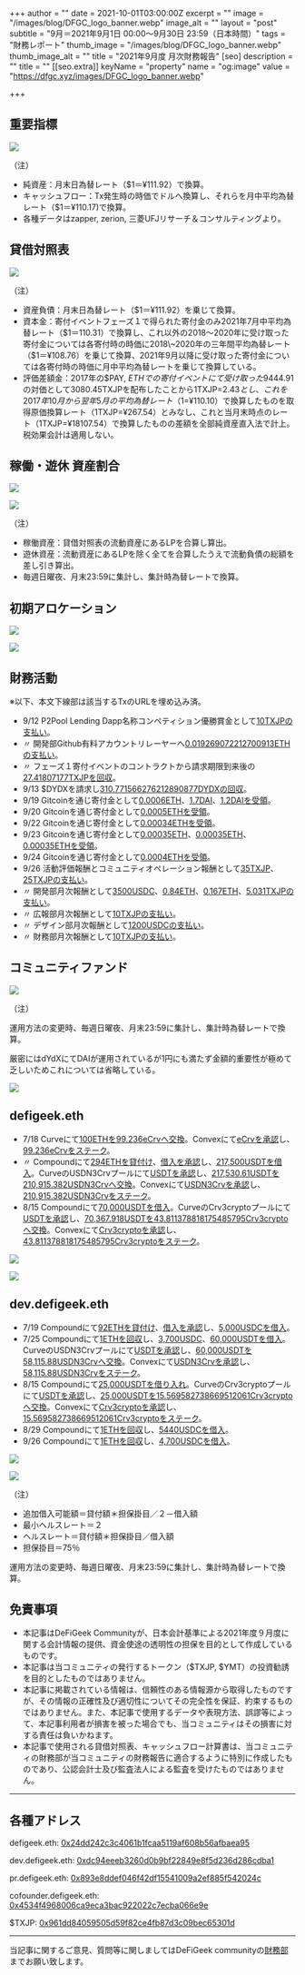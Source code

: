 +++
author = ""
date = 2021-10-01T03:00:00Z
excerpt = ""
image = "/images/blog/DFGC_logo_banner.webp"
image_alt = ""
layout = "post"
subtitle = "9月＝2021年9月1日 00:00～9月30日 23:59（日本時間）"
tags = "財務レポート"
thumb_image = "/images/blog/DFGC_logo_banner.webp"
thumb_image_alt = ""
title = "2021年9月度 月次財務報告"
[seo]
description = ""
title = ""
[[seo.extra]]
keyName = "property"
name = "og:image"
value = "https://dfgc.xyz/images/DFGC_logo_banner.webp"

+++
## 重要指標

![](/images/blog/juyo202109.png)

（注）

* 純資産：月末日為替レート（$1＝¥111.92）で換算。
* キャッシュフロー：Tx発生時の時価でドルへ換算し、それらを月中平均為替レート（$1＝¥110.17)で換算。
* 各種データはzapper, zerion, 三菱UFJリサーチ＆コンサルティングより。

## 貸借対照表

![](/images/blog/bs202109.png)

（注）

* 資産負債：月末日為替レート（$1＝¥111.92）を乗じて換算。
* 資本金：寄付イベントフェーズ１で得られた寄付金のみ2021年7月中平均為替レート（$1＝110.31）で換算し、これ以外の2018～2020年に受け取った寄付金については各寄付時の時価に2018\~2020年の三年間平均為替レート（$1＝¥108.76）を乗じて換算、2021年9月以降に受け取った寄付金については各寄付時の時価に月中平均為替レートを乗じて換算している。
* 評価差額金：2017年の$PAY, $ETHでの寄付イベントにて受け取った$9444.91の対価として3080.45TXJPを配布したことから1TXJP=$2.43とし、これを2017年10月から翌年5月の平均為替レート（$1=¥110.10）で換算したものを取得原価換算レート（1TXJP=¥267.54）とみなし、これと当月末時点のレート（1TXJP=¥18107.54）で換算したものの差額を全部純資産直入法で計上。税効果会計は適用しない。

## 稼働・遊休 資産割合

![](/images/blog/sisan202109.png)

![](/images/blog/sisan202109b.png)

（注）

* 稼働資産：貸借対照表の流動資産にあるLPを合算し算出。
* 遊休資産：流動資産にあるLPを除く全てを合算したうえで流動負債の総額を差し引き算出。
* 毎週日曜夜、月末23:59に集計し、集計時為替レートで換算。

## 初期アロケーション

![](/images/blog/alloc202109.png)

![](/images/blog/alloc202109b.png)

## 財務活動

※以下、本文下線部は該当するTxのURLを埋め込み済。

* 9/12 P2Pool Lending Dapp名称コンペティション優勝賞金として[10TXJPの支払い]()。
* 〃 開発部Github有料アカウントリレーヤーへ[0.019269072212700913ETHの支払い](https://etherscan.io/tx/0x333b29210ef889095cf8c082096ba865d05f82627731fd1db284e71b0fb754b7)。
* 〃 フェーズ１寄付イベントのコントラクトから請求期限到来後の[27.41807177TXJPを回収](https://etherscan.io/tx/0x8c7252cc9ba125f1f575a3dd1c668a966b552cadc1adb9a64841ca49d179cf46)。
* 9/13 $DYDXを請求し[310.771566276212890877DYDXの回収](https://etherscan.io/tx/0xc5d6a5d4339925bc32200404c865f010bb6d309f46b0416867bbaf5eded298f8)。
* 9/19 Gitcoinを通じ寄付金として[0.0006ETH](https://etherscan.io/tx/0xca8253223fb2c8bbf62f3a98ac4573945260b4d073df3e0ae84abaf027b7a441)、[1.7DAI](https://etherscan.io/tx/0xd88d89ca2146ada66b9eeeb510e26809fcb274686dcdf2c9e823d04fb0c61776)、[1.2DAIを受領](https://etherscan.io/tx/0xc0343770f74496a413a8feb8b88a97caadf14327cff6d8d590d4dbecc55dea83)。
* 9/20 Gitcoinを通じ寄付金として[0.0005ETHを受領](https://etherscan.io/tx/0x11d5ae3a33c540409ba4105a13a2773c17eaa11660518915b6c8f5460f20c054)。
* 9/22 Gitcoinを通じ寄付金として[0.00034ETHを受領](https://etherscan.io/tx/0xbb93343fe051275015c17427bc3857eb3006fd7ffd3b376f9bde40b353708e8f)。
* 9/23 Gitcoinを通じ寄付金として[0.00035ETH](https://etherscan.io/tx/0x348d4bf5ad6145c5c221f50a5a8c774d7c1b386dcda811e4b36662074da1a3e7)、[0.00035ETH](https://etherscan.io/tx/0x6c1d5badb4aa92d11797f6be72bbe914e528f9e50ef41d2e53abd89556b9c1bb)、[0.00035ETHを受領](https://etherscan.io/tx/0x021e9fa2d3b4504a65722a09ef05dff350ce1def3c00fec34f2604800b789899)。
* 9/24 Gitcoinを通じ寄付金として[0.0004ETHを受領](https://etherscan.io/tx/0xb229aa6449229ac8f676c1def969f7563f0345ecc45a394fbbe79e217ca37d99)。
* 9/26 活動評価報酬とコミュニティオペレーション報酬として[35TXJP](https://etherscan.io/tx/0xacb4b7883db02a1a6df121196fe8b085a3f0558c4c5f24905e45b094d490d1ed)、[25TXJPの支払い](https://etherscan.io/tx/0x17e8101949beab74b1b0bf40d57af8e805a4de157385380c1d6f79fd133fbe78)。
* 〃 開発部月次報酬として[3500USDC](https://etherscan.io/tx/0x4cb459d982fd94daf92070e5ff357e60df94b638387d42253cba59785d27126e)、[0.84ETH](https://etherscan.io/tx/0xd461721eb074c896589e5e8d0f2c363ab5efb6c3fe71f159ad72c56d8c8a33f7)、[0.167ETH](https://etherscan.io/tx/0x28b025b9eed499438f53464a2a4f182cd4e1e187841a6da1c9f385c6862489b8)、[5.031TXJPの支払い](https://etherscan.io/tx/0xbe7b9d2652fae761f67b87c5acb764049f888727cdc78bc97e39e8fb6c5ea1ca)。
* 〃 広報部月次報酬として[10TXJPの支払い](https://etherscan.io/tx/0xb8473f09d94c9171ed56a8b528f1d4619a9382272ebddeb72176a8edd6a5bb45)。
* 〃 デザイン部月次報酬として[1200USDCの支払い](https://etherscan.io/tx/0x059ee8f92ed79abd10238f286862653e7fd000253bb2aab77e7428b3766e8f91)。
* 〃 財務部月次報酬として[10TXJPの支払い](https://etherscan.io/tx/0x07794d22828a9761a4c7d821f4f88061a5a9bafb6198adf53657cf7212d746f4)。

## コミュニティファンド

![](/images/blog/fund202109.png)

（注）

運用方法の変更時、毎週日曜夜、月末23:59に集計し、集計時為替レートで換算。

厳密にはdYdXにてDAIが運用されているが1円にも満たず金額的重要性が極めて乏しいためこれについては省略している。

![](/images/blog/fund202109b.png)

## defigeek.eth

* 7/18 Curveにて[100ETHを99.236eCrvへ交換](https://etherscan.io/tx/0x2b5e42a1802b8181a595f5cfd9ab51a584db6837fb964def30e303f9b0cae311)。Convexにて[eCrvを承認](https://etherscan.io/tx/0xef4855dab39bb7864d0454e2a9f791302d613f70c87d8bc9549c5ba21b57acd4)し、[99.236eCrvをステーク](https://etherscan.io/tx/0x5c8801e13034a7402bcfc50c7a0f52f80305f2b970bc49b28f7baa95be136fc5)。
* 〃 Compoundにて[294ETHを貸付け](https://etherscan.io/tx/0xab561f3154c3c04d485b3ff13127ff48c2b1bf9d0fce014dc62915cd6c7848f8)、[借入を承認](https://etherscan.io/tx/0x9351e9615f6a275c5deef75169fe9b774e62ec6c7602283dcba41ccfefb41389)し、[217,500USDTを借入](https://etherscan.io/tx/0x3394930932938d3d8b28a147ecd0a5507fedd0de419046fe668088d2a6ad792b)。CurveのUSDN3Crvプールにて[USDTを承認](https://etherscan.io/tx/0x4adedd30c4b14a3306e8bbd9f57ce93f074dac5983aceeec4de21bbdf636ca2f)し、[217,530.61USDTを210,915.382USDN3Crvへ交換](https://etherscan.io/tx/0xc30f0b7c185bcb0a2b8d50c1655014c2320eb794c7c4700b593885eec735a501)。Convexにて[USDN3Crvを承認](https://etherscan.io/tx/0x29a02a87a4c060f9580e0102c0d51fb8e6dee5823b493dd37c40128806e59da0)し、[210,915.382USDN3Crvをステーク](https://etherscan.io/tx/0x034774fdc6a771007c30667b277e9142da6ce3e9a107e86c7c2e4d649ffcc9be)。
* 8/15 Compoundにて[70,000USDTを借入](https://etherscan.io/tx/0xede25fce96a2d3bb8e6a58ffeebfae41f58e470db7bc328f2edd6667a7553777)。CurveのCrv3cryptoプールにて[USDTを承認](https://etherscan.io/tx/0x8a9bc89f9670d25833728b662a840d1e50786d0bbcbab7c5aa27dfa8c37a2d5a)し、[70,367.918USDTを43.811378818175485795Crv3cryptoへ交換](https://etherscan.io/tx/0xa37e98782525fc33f86581a89c005846d14450be5c9793ff1190ff4830a66500)。Convexにて[Crv3cryptoを承認](https://etherscan.io/tx/0x546628ef69f89f6d03f6f8eb76b3ef2161d7fa201d6cac1d874c1b99cda9c11a)し、[43.811378818175485795Crv3cryptoをステーク](https://etherscan.io/tx/0x7240eec9df9ecd3424581fb3aaa9a8af408f47a0a3101aceadecd6f5e91dc56f)。

![](/images/blog/comp202109.png)

![](/images/blog/comp202109b.png)

## dev.defigeek.eth

* 7/19 Compoundにて[92ETHを貸付け](https://etherscan.io/tx/0x49dea40e1847e2ad561ef2347b816d6ab447a9ad21e669a8e7cae75cfd45bf49)、[借入を承認](https://etherscan.io/tx/0xf108717361bd254ab2d5e6dcc1f1319fb12cdc85efac8b563b42ff6dc43b1734)し、[5,000USDCを借入](https://etherscan.io/tx/0xaa3e08ac4836db0c9de565355fdf5cdaf1fa96ba013294843bb64bf503be8ade)。
* 7/25 Compoundにて[1ETHを回収](https://etherscan.io/tx/0x2b5d3cde8911f21226a3a5af6896983fe32b84b628fe28f4bb5a005e46fa427f)し、[3,700USDC](https://etherscan.io/tx/0x9448707d783170980b10c29ca1c684a52a89895756578652925c322514f0e67f)、[60,000USDTを借入](https://etherscan.io/tx/0x8a138fd82e3a383ed6d437c2e38754e16095a67a532b9f14064f67f3d5175173)。CurveのUSDN3Crvプールにて[USDTを承認](https://etherscan.io/tx/0x2cf29b28dabf5f9c318a5c9da8e6a0bd977ae69520c3ded12958fad0872a17dd)し、[60,000USDTを58,115.88USDN3Crvへ交換](https://etherscan.io/tx/0xc4fbf14494fc5bbc5334c6fe0ea3fefaad3f64abcacc3f4985efd55678aecf6f)。Convexにて[USDN3Crvを承認](https://etherscan.io/tx/0x1ae17036390ff03c104c8de3a5f868f747ad2915cde4515e89ab9d7b72ce9f0e)し、[58,115.88USDN3Crvをステーク](https://etherscan.io/tx/0xb0d59ee73b69dd5399f0ba4d2ffc9510c517a401d87d531e9612812ddf17513d)。
* 8/15 Compoundにて[25,000USDTを借り入れ](https://etherscan.io/tx/0x24e4d864d5de6bd88b904944b49ae223cb2e6b0c711a67eb268472107eb37c52)。CurveのCrv3cryptoプールにて[USDTを承認](https://etherscan.io/tx/0xc4ab4e7e5149106e9d9043ac2051a1f533a294a453b7d3547ad99cf1797ad37d)し、[25,000USDTを15.569582738669512061Crv3cryptoへ交換](https://etherscan.io/tx/0xc296d62ecdce9d38f1ec5f92308170d77fed5792ffe7243017baf315cb39f7d0)。Convexにて[Crv3cryptoを承認](https://etherscan.io/tx/0xaa27079dc1e569a659511285baba9b31aecf7407deec2e2899f474e833fb2d86)し、[15.569582738669512061Crv3cryptoをステーク](https://etherscan.io/tx/0x5af09b08705316033d0a12b0eaee18641d2c4bae225a1dc381841f1dbc95f06f)。
* 8/29 Compoundにて[1ETHを回収](https://etherscan.io/tx/0x4a537e310faa98be2cb4726c07bce2c4182cf0bfd85d778840e89215afbd74d0)し、[5440USDCを借入](https://etherscan.io/tx/0x9a5edb4ef2b6289563420d9459dbb710f1d12df6f092a167de102e649e532733)。
* 9/26 Compoundにて[1ETHを回収](https://etherscan.io/tx/0xd7413ed30ea56f019e67b41c4a6bf20cc45b6a0d76fb18bb91f78668db5cbf1c)し、[4,700USDCを借入](https://etherscan.io/tx/0xc40bb3693c6183302bb9a63ea301970bac63ccabe32069041c29bd7cdfbf0ccb)。

![](/images/blog/compdev202109.png)

![](/images/blog/compdev202109b.png)

（注）

* 追加借入可能額＝貸付額＊担保掛目／２－借入額
* 最小ヘルスレート＝２
* ヘルスレート＝貸付額＊担保掛目／借入額
* 担保掛目＝75％

運用方法の変更時、毎週日曜夜、月末23:59に集計し、集計時為替レートで換算。

## 免責事項

* 本記事はDeFiGeek Communityが、日本会計基準による2021年度９月度に関する会計情報の提供、資金使途の透明性の担保を目的として作成しているものです。
* 本記事は当コミュニティの発行するトークン（$TXJP, $YMT）の投資勧誘を目的としたものではありません。
* 本記事に掲載されている情報は、信頼性のある情報源から取得したものですが、その情報の正確性及び適切性についてその完全性を保証、約束するものではありません。また、本記事で使用するデータや表現方法、誤謬等によって、本記事利用者が損害を被った場合でも、当コミュニティはその損害に対する責任は負いかねます。
* 本記事で使用される貸借対照表、キャッシュフロー計算書は、当コミュニティの財務部が当コミュニティの財務報告に適合するように特別に作成したものであり、公認会計士及び監査法人による監査を受けたものではありません。

***

## 各種アドレス

defigeek.eth: [0x24dd242c3c4061b1fcaa5119af608b56afbaea95](https://etherscan.io/address/0x24dd242c3c4061b1fcaa5119af608b56afbaea95)

dev.defigeek.eth: [0xdc94eeeb3260d0b9bf22849e8f5d236d286cdba1](https://etherscan.io/address/0xdc94eeeb3260d0b9bf22849e8f5d236d286cdba1)

pr.defigeek.eth: [0x893e8ddef046f42df15541009a2ef885f542024c](https://etherscan.io/address/0x893e8ddef046f42df15541009a2ef885f542024c)

cofounder.defigeek.eth: [0x4534f4968006ca9eca3bac922022c7ecba066e9e](https://etherscan.io/address/0x4534f4968006ca9eca3bac922022c7ecba066e9e)

$TXJP: [0x961dd84059505d59f82ce4fb87d3c09bec65301d](https://etherscan.io/token/0x961dd84059505d59f82ce4fb87d3c09bec65301d)

***

当記事に関するご意見、質問等に関しましてはDeFiGeek communityの[財務部](https://discord.gg/CkM2cyTz8N)までお願い致します。